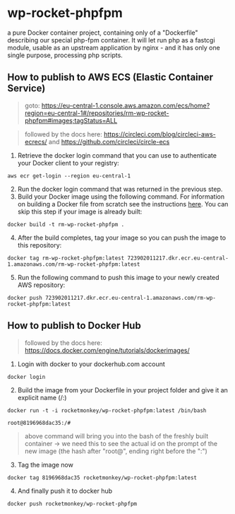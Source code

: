 # wp-rocket-phpfpm

a pure Docker container project, containing only of a "Dockerfile" describing our special php-fpm container.
It will let run php as a fastcgi module, usable as an upstream application by nginx - and it has only one single purpose, processing php scripts.

## How to publish to AWS ECS (Elastic Container Service)

> goto: https://eu-central-1.console.aws.amazon.com/ecs/home?region=eu-central-1#/repositories/rm-wp-rocket-phpfpm#images;tagStatus=ALL

> followed by the docs here: https://circleci.com/blog/circleci-aws-ecrecs/ and https://github.com/circleci/circle-ecs

1) Retrieve the docker login command that you can use to authenticate your Docker client to your registry:
```
aws ecr get-login --region eu-central-1
```

2) Run the docker login command that was returned in the previous step.
3) Build your Docker image using the following command. For information on building a Docker file from scratch see the instructions [here](http://docs.aws.amazon.com/AmazonECS/latest/developerguide/docker-basics.html). You can skip this step if your image is already built:
```
docker build -t rm-wp-rocket-phpfpm .
```

4) After the build completes, tag your image so you can push the image to this repository:
```
docker tag rm-wp-rocket-phpfpm:latest 723902011217.dkr.ecr.eu-central-1.amazonaws.com/rm-wp-rocket-phpfpm:latest
```

5) Run the following command to push this image to your newly created AWS repository:
```
docker push 723902011217.dkr.ecr.eu-central-1.amazonaws.com/rm-wp-rocket-phpfpm:latest
```

## How to publish to Docker Hub

> followed by the docs here: https://docs.docker.com/engine/tutorials/dockerimages/

1) Login with docker to your dockerhub.com account
```
docker login
```

2) Build the image from your Dockerfile in your project folder and give it an explicit name (<scope>/<package-name>:<version>)
```
docker run -t -i rocketmonkey/wp-rocket-phpfpm:latest /bin/bash

root@8196968dac35:/#
```

> above command will bring you into the bash of the freshly built container -> we need this to see the actual id on the prompt of the new image (the hash after "root@", ending right before the ":")

3) Tag the image now
```
docker tag 8196968dac35 rocketmonkey/wp-rocket-phpfpm:latest
```

4) And finally push it to docker hub
```
docker push rocketmonkey/wp-rocket-phpfpm
```
